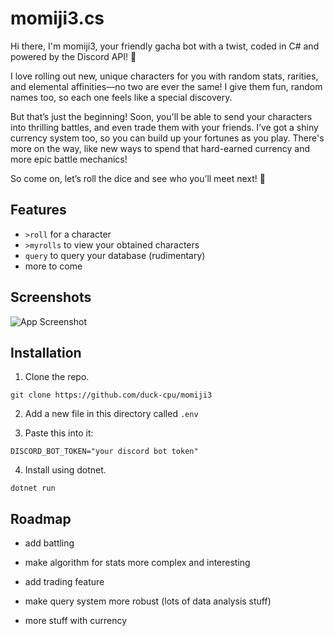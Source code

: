 # momiji3.cs

Hi there, I'm momiji3, your friendly gacha bot with a twist, coded in C# and powered by the Discord API! 🌸

I love rolling out new, unique characters for you with random stats, rarities, and elemental affinities—no two are ever the same! I give them fun, random names too, so each one feels like a special discovery.

But that’s just the beginning! Soon, you'll be able to send your characters into thrilling battles, and even trade them with your friends. I’ve got a shiny currency system too, so you can build up your fortunes as you play. There's more on the way, like new ways to spend that hard-earned currency and more epic battle mechanics!

So come on, let’s roll the dice and see who you’ll meet next! 💖

## Features

- `>roll` for a character
- `>myrolls` to view your obtained characters
- `query` to query your database (rudimentary)
- more to come

## Screenshots

![App Screenshot](https://via.placeholder.com/468x300?text=App+Screenshot+Here)

## Installation

1. Clone the repo.

```
git clone https://github.com/duck-cpu/momiji3
```

2. Add a new file in this directory called `.env`

3. Paste this into it:

```
DISCORD_BOT_TOKEN="your discord bot token"
```

4. Install using dotnet.

```
dotnet run
```

## Roadmap

- add battling

- make algorithm for stats more complex and interesting

- add trading feature

- make query system more robust (lots of data analysis stuff)

- more stuff with currency
